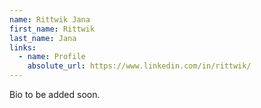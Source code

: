 ```yaml
---
name: Rittwik Jana
first_name: Rittwik
last_name: Jana
links:
  - name: Profile
    absolute_url: https://www.linkedin.com/in/rittwik/
---
```


Bio to be added soon.